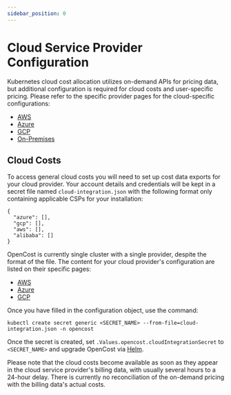 ```yaml
---
sidebar_position: 0
---
```

# Cloud Service Provider Configuration

Kubernetes cloud cost allocation utilizes on-demand APIs for pricing data, but additional configuration is required for cloud costs and user-specific pricing. Please refer to the specific provider pages for the cloud-specific configurations:

* [AWS](aws)
* [Azure](azure)
* [GCP](gcp)
* [On-Premises](on-prem)

## Cloud Costs

To access general cloud costs you will need to set up cost data exports for your cloud provider. Your account details and credentials will be kept in a secret file named `cloud-integration.json` with the following format only containing applicable CSPs for your installation:
```
{
  "azure": [],
  "gcp": [],
  "aws": [],
  "alibaba": []
}
```

OpenCost is currently single cluster with a single provider, despite the format of the file. The content for your cloud provider's configuration are listed on their specific pages:

* [AWS](aws#aws-cloud-cost-configuration)
* [Azure](azure#azure-cloud-cost-configuration)
* [GCP](gcp#gcp-cloud-cost-configuration)

Once you have filled in the configuration object, use the command:
```
kubectl create secret generic <SECRET_NAME> --from-file=cloud-integration.json -n opencost
```

Once the secret is created, set `.Values.opencost.cloudIntegrationSecret` to `<SECRET_NAME>` and upgrade OpenCost via [Helm](../installation/helm).

Please note that the cloud costs become available as soon as they appear in the cloud service provider's billing data, with usually several hours to a 24-hour delay. There is currently no reconciliation of the on-demand pricing with the billing data's actual costs.
